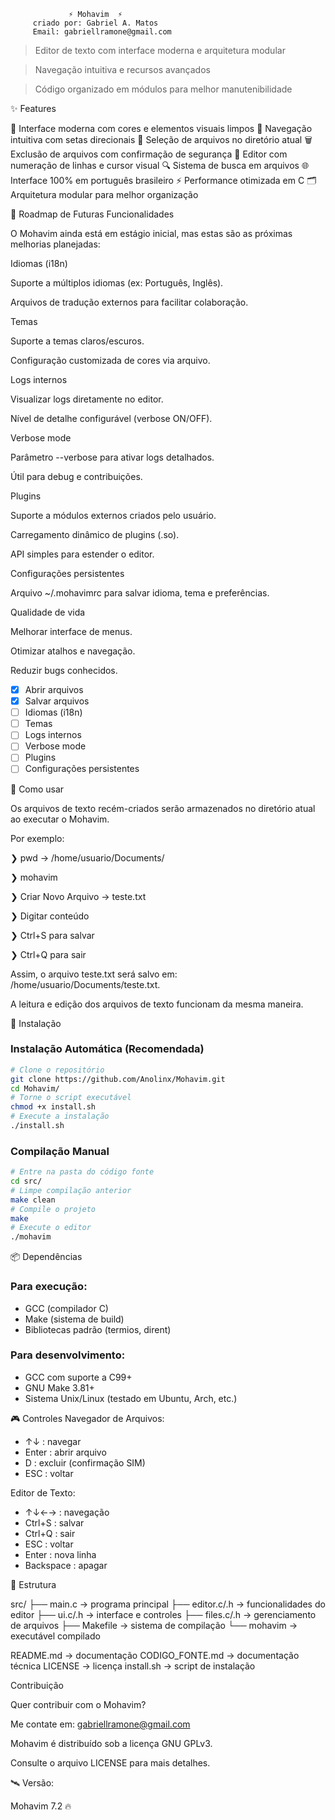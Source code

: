                  ⚡ Mohavim  ⚡
         criado por: Gabriel A. Matos
         Email: gabriellramone@gmail.com

> Editor de texto com interface moderna e arquitetura modular

> Navegação intuitiva e recursos avançados

> Código organizado em módulos para melhor manutenibilidade

✨ Features

🎨 Interface moderna com cores e elementos visuais limpos
🧭 Navegação intuitiva com setas direcionais
📂 Seleção de arquivos no diretório atual
🗑️ Exclusão de arquivos com confirmação de segurança
📝 Editor com numeração de linhas e cursor visual
🔍 Sistema de busca em arquivos
🌐 Interface 100% em português brasileiro
⚡ Performance otimizada em C
🗂️ Arquitetura modular para melhor organização

🚀 Roadmap de Futuras Funcionalidades

O Mohavim ainda está em estágio inicial, mas estas são as próximas melhorias planejadas:

Idiomas (i18n)

Suporte a múltiplos idiomas (ex: Português, Inglês).

Arquivos de tradução externos para facilitar colaboração.

Temas

Suporte a temas claros/escuros.

Configuração customizada de cores via arquivo.

Logs internos

Visualizar logs diretamente no editor.

Nível de detalhe configurável (verbose ON/OFF).

Verbose mode

Parâmetro --verbose para ativar logs detalhados.

Útil para debug e contribuições.

Plugins

Suporte a módulos externos criados pelo usuário.

Carregamento dinâmico de plugins (.so).

API simples para estender o editor.

Configurações persistentes

Arquivo ~/.mohavimrc para salvar idioma, tema e preferências.

Qualidade de vida

Melhorar interface de menus.

Otimizar atalhos e navegação.

Reduzir bugs conhecidos.

- [x] Abrir arquivos
- [x] Salvar arquivos
- [ ] Idiomas (i18n)
- [ ] Temas
- [ ] Logs internos
- [ ] Verbose mode
- [ ] Plugins
- [ ] Configurações persistentes

🚀 Como usar

Os arquivos de texto recém-criados serão armazenados no diretório atual ao executar o Mohavim.

Por exemplo:

❯ pwd → /home/usuario/Documents/

❯ mohavim

❯ Criar Novo Arquivo → teste.txt

❯ Digitar conteúdo

❯ Ctrl+S para salvar

❯ Ctrl+Q para sair

Assim, o arquivo teste.txt será salvo em: /home/usuario/Documents/teste.txt.

A leitura e edição dos arquivos de texto funcionam da mesma maneira.


🚀 Instalação

### Instalação Automática (Recomendada)
```bash
# Clone o repositório
git clone https://github.com/Anolinx/Mohavim.git
cd Mohavim/
# Torne o script executável
chmod +x install.sh
# Execute a instalação
./install.sh
```

### Compilação Manual
```bash
# Entre na pasta do código fonte
cd src/
# Limpe compilação anterior
make clean
# Compile o projeto
make
# Execute o editor
./mohavim
```


📦 Dependências

### Para execução:
- GCC (compilador C)
- Make (sistema de build)
- Bibliotecas padrão (termios, dirent)

### Para desenvolvimento:
- GCC com suporte a C99+
- GNU Make 3.81+
- Sistema Unix/Linux (testado em Ubuntu, Arch, etc.)


🎮 Controles
Navegador de Arquivos:
- ↑↓ : navegar
- Enter : abrir arquivo
- D : excluir (confirmação SIM)
- ESC : voltar


Editor de Texto:
- ↑↓←→ : navegação
- Ctrl+S : salvar
- Ctrl+Q : sair
- ESC : voltar
- Enter : nova linha
- Backspace : apagar


📂 Estrutura

src/
├── main.c      → programa principal
├── editor.c/.h → funcionalidades do editor
├── ui.c/.h     → interface e controles
├── files.c/.h  → gerenciamento de arquivos
├── Makefile    → sistema de compilação
└── mohavim     → executável compilado

README.md       → documentação
CODIGO_FONTE.md → documentação técnica
LICENSE         → licença
install.sh      → script de instalação

Contribuição

Quer contribuir com o Mohavim?  

Me contate em: gabriellramone@gmail.com


Mohavim é distribuído sob a licença GNU GPLv3.  

Consulte o arquivo LICENSE para mais detalhes.


🛰️ Versão:

Mohavim 7.2 🔥
